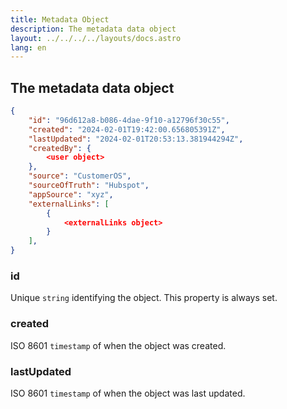 ```yaml
---
title: Metadata Object
description: The metadata data object
layout: ../../../../layouts/docs.astro
lang: en
---
```


## The metadata data object

```json
{
    "id": "96d612a8-b086-4dae-9f10-a12796f30c55",
    "created": "2024-02-01T19:42:00.656805391Z",
    "lastUpdated": "2024-02-01T20:53:13.381944294Z",
    "createdBy": {
        <user object>
    },
    "source": "CustomerOS",
    "sourceOfTruth": "Hubspot",
    "appSource": "xyz",
    "externalLinks": [
        {
            <externalLinks object>
        }
    ],
}
```

### id
Unique `string` identifying the object.  This property is always set.

### created
ISO 8601 `timestamp` of when the object was created.

### lastUpdated
ISO 8601 `timestamp` of when the object was last updated.